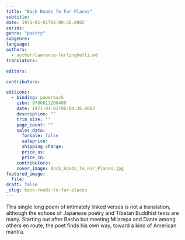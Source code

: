```yaml
---
title: "Back Roads To Far Places"
subtitle:
date: 1971-01-01T06:00:36.000Z
series:
genre: "poetry"
subgenre:
language:
authors:
  - author/lawrence-ferlinghetti.md
translators:

editors:

contributors:

editions:
  - binding: paperback
    isbn: 9780811200400
    date: 1971-01-01T06:00:36.000Z
    description: ""
    trim_size: ""
    page_count: ""
    sales_data:
      forsale: false
      saleprice:
      shipping_charge:
      price_us:
      price_cn:
    contributors:
    cover_image: Back_Roads_To_Far_Places.jpg
featured_image:
  file:
draft: false
_slug: back-roads-to-far-places
---
```


This single long poem of intimately linked verses is not a translation, although the echoes of Japanese poetry and Tibetan Buddhist texts are many. Starting out after Basho but meeting Milarepa and Dante among others en route, the poet finds his own way, toward a kind of American mantra.

